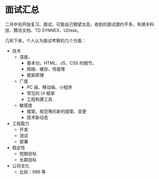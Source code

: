 # 面试汇总

二月中旬开始复习、面试，可能自己期望太高，收到的面试邀约不多，有顺丰科技、腾讯文档、TD SYNNEX、UDesk。

几轮下来，个人认为面试考察的几个方面：

- 技术
  - 深度。
    - 基本功，HTML、JS、CSS 的细节。
    - 网络、缓存、性能等
    - 框架原理
  - 广度
    - PC 端、移动端、小程序
    - 常见的 UI 框架
    - 工程构建工具
  - 敏感度
    - 框架、规范等的新的提案、变更
    - 技术新动态
- 工程能力
  - 开发
  - 测试
  - 部署
- 稳定性
  - 短期目标
  - 长期目标
- 公司文化
  - 比如：996 等
